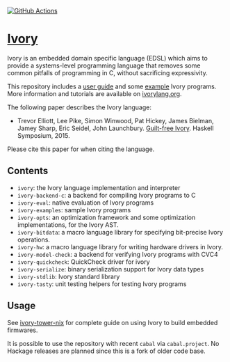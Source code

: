 [![GitHub Actions](https://img.shields.io/endpoint.svg?url=https%3A%2F%2Factions-badge.atrox.dev%2Fdistrap%2Fivory%2Fbadge&style=flat-square)](https://github.com/distrap/ivory/actions/workflows/ci.yaml)

# [Ivory][ivory]

Ivory is an embedded domain specific language (EDSL) which aims to provide
a systems-level programming language that removes some common pitfalls of
programming in C, without sacrificing expressivity.

This repository includes a [user guide][userguide] and some
[example][examples] Ivory programs. More information and tutorials are
available on [ivorylang.org](http://ivorylang.org).

The following paper describes the Ivory language:

* Trevor Elliott, Lee Pike, Simon Winwood, Pat Hickey, James Bielman, Jamey
  Sharp, Eric Seidel, John
  Launchbury. [Guilt-free Ivory](https://github.com/GaloisInc/ivory/blob/master/ivory-paper/ivory.pdf). Haskell
  Symposium, 2015.

Please cite this paper for when citing the language.

## Contents

* `ivory`: the Ivory language implementation and interpreter
* `ivory-backend-c`: a backend for compiling Ivory programs to C
* `ivory-eval`: native evaluation of Ivory programs
* `ivory-examples`: sample Ivory programs
* `ivory-opts`: an optimization framework and some optimization
  implementations, for the Ivory AST.
* `ivory-bitdata`: a macro language library for specifying bit-precise
  Ivory operations.
* `ivory-hw`: a macro language library for writing hardware drivers
  in Ivory.
* `ivory-model-check`: a backend for verifying Ivory programs with CVC4
* `ivory-quickcheck`: QuickCheck driver for ivory
* `ivory-serialize`: binary serialization support for Ivory data types
* `ivory-stdlib`: Ivory standard library
* `ivory-tasty`: unit testing helpers for testing Ivory programs

## Usage

See [ivory-tower-nix][ivory-tower-nix] for complete guide on using Ivory
to build embedded firmwares.

It is possible to use the repository with recent `cabal`
via `cabal.project`. No Hackage releases are planned since this
is a fork of older code base.

[ivory]: http://github.com/distrap/ivory
[userguide]: http://github.com/distrap/ivory/blob/master/ivory/user-guide.md
[examples]: http://github.com/distrap/ivory/tree/master/ivory-examples/examples
[galois]: http://galois.com
[ivory-tower-nix]: https://github.com/HaskellEmbedded/ivory-tower-nix/
